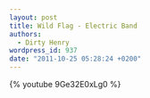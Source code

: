 ```yaml
---
layout: post
title: Wild Flag - Electric Band
authors:
  - Dirty Henry
wordpress_id: 937
date: "2011-10-25 05:28:24 +0200"
---
```


{% youtube 9Ge32E0xLg0 %}
